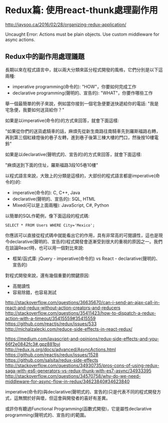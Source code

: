 # Redux篇: 使用react-thunk處理副作用


http://jaysoo.ca/2016/02/28/organizing-redux-application/


Uncaught Error: Actions must be plain objects. Use custom middleware for async actions.

## Redux中的副作用處理議題

長期以來在程式語言中，就以兩大分類來區分程式開發的風格，它們分別是以下這兩種:

- imperative programming(命令的): "HOW"，你要如何完成工作
- declarative programming(聲明的、宣告的): "WHAT"，你要作哪些工作

舉一個最簡單的例子來說，例如當你接到一個宅急便要送快遞給你的電話: "我是宅急便，我要如何送貨給你？"

如果是以imperative(命令的)的方式來回答，就會下面這樣:

"如果從你們的送貨處騎車的話，麻煩先從新生南路往南騎車先到羅斯福路右轉，再到第三個紅綠燈後的巷子左轉，進到巷子後第三棟大樓的門口，然後按10樓電鈴"

如果是以declarative(聲明式的、宣告的)的方式來回答，就會下面這樣:

"麻煩送到下面的住址，羅斯福路3段105巷10樓"

以程式語言來說，大致上的分類是這樣的，大部份的程式語言都是imperative(命令的)的:

- imperative(命令的): C, C++, Java
- declarative(聲明的、宣告的): SQL, HTML
- Mixed(可以是上面兩種): JavaScript, C#, Python

以簡單的SQL作範例，像下面這段的程式碼:

```
SELECT * FROM Users WHERE City='Mexico';
```

你應該可以直接從程式碼中就能看出它的作用，具有非常高的可閱讀性，這也是現今declarative(聲明的、宣告的)程式開發會逐漸受到很大的重視的原因之一。我們在談論React時，也可以用一個對比來說:

- 框架/函式庫: jQuery - imperative(命令的) vs React - declarative(聲明的、宣告的)



對程式開發來說，還有幾個重要的關鍵原因:

- 高閱讀性
- 容易除錯，也容易測試

http://stackoverflow.com/questions/36635670/can-i-send-an-ajax-call-in-react-and-redux-without-action-creators-and-reducers
http://stackoverflow.com/questions/35411423/how-to-dispatch-a-redux-action-with-a-timeout/35415559#35415559
https://github.com/reactjs/redux/issues/533
http://michalzalecki.com/reduce-side-effects-in-react-redux/

https://medium.com/javascript-and-opinions/redux-side-effects-and-you-66f2e0842fc3#.gpz881byj
http://redux.js.org/docs/advanced/AsyncActions.html
https://github.com/reactjs/redux/issues/1528
https://github.com/salsita/redux-side-effects
http://stackoverflow.com/questions/34930735/pros-cons-of-using-redux-saga-with-es6-generators-vs-redux-thunk-with-es7-async/34933395
http://stackoverflow.com/questions/34570758/why-do-we-need-middleware-for-async-flow-in-redux/34623840#34623840


imperative(命令的)與declarative(聲明式的、宣告的)只是代表不同的程式開發方式，這無關於好與壞，但這會與開發者的喜好有差異。


或許你有聽過Functional Programming(函數式開發)，它是屬性declarative programming(聲明式的、宣告的)的範圍。
